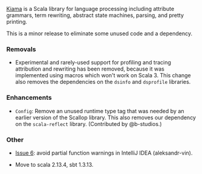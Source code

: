 [Kiama](https://github.com/inkytonik/kiama) is a Scala library for language processing including attribute grammars, term rewriting, abstract state machines, parsing, and pretty printing.

This is a minor release to eliminate some unused code and a dependency.

### Removals

* Experimental and rarely-used support for profiling and tracing attribution and rewriting has been removed, because it was implemented using macros which won't work on Scala 3. This change also removes the dependencies on the `dsinfo` and `dsprofile` libraries.

### Enhancements

* `Config`: Remove an unused runtime type tag that was needed by an earlier version of the Scallop library. This also removes our dependency on the `scala-reflect` library. (Contributed by @b-studios.)

### Other

* [Issue 6](https://github.com/inkytonik/kiama/issues/6): avoid partial function warnings in IntelliJ IDEA (aleksandr-vin).

* Move to scala 2.13.4, sbt 1.3.13.
